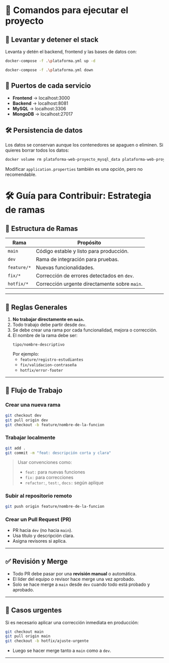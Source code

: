 # 🚀 Comandos para ejecutar el proyecto

## 📌 Levantar y detener el stack

Levanta y detén el backend, frontend y las bases de datos con:

```sh
docker-compose -f .\plataforma.yml up -d
```

```sh
docker-compose -f .\plataforma.yml down
```

## 🔗 Puertos de cada servicio

* **Frontend** → localhost:3000
* **Backend** → localhost:8081
* **MySQL** → localhost:3306
* **MongoDB** → localhost:27017

## 🛠️ Persistencia de datos

Los datos se conservan aunque los contenedores se apaguen o eliminen.
Si quieres borrar todos los datos:

```sh
docker volume rm plataforma-web-proyecto_mysql_data plataforma-web-proyecto_mongo_data
```

Modificar `application.properties` también es una opción, pero no recomendable.

# 🛠️ Guía para Contribuir: Estrategia de ramas

## 🌿 Estructura de Ramas

| Rama        | Propósito                                  |
|-------------|---------------------------------------------|
| `main`      | Código estable y listo para producción.     |
| `dev`       | Rama de integración para pruebas.           |
| `feature/*` | Nuevas funcionalidades.                     |
| `fix/*`     | Corrección de errores detectados en `dev`.  |
| `hotfix/*`  | Corrección urgente directamente sobre `main`.|

---

## 📌 Reglas Generales

1. **No trabajar directamente en `main`.**
2. Todo trabajo debe partir desde `dev`.
3. Se debe crear una rama por cada funcionalidad, mejora o corrección.
4. El nombre de la rama debe ser:
   ```
   tipo/nombre-descriptivo
   ```
   Por ejemplo:
   - `feature/registro-estudiantes`
   - `fix/validacion-contraseña`
   - `hotfix/error-footer`

---

## 🔁 Flujo de Trabajo

### Crear una nueva rama
```bash
git checkout dev
git pull origin dev
git checkout -b feature/nombre-de-la-funcion
```

### Trabajar localmente
```bash
git add .
git commit -m "feat: descripción corta y clara"
```

> Usar convenciones como:
> - `feat:` para nuevas funciones
> - `fix:` para correcciones
> - `refactor:`, `test:`, `docs:` según aplique

### Subir al repositorio remoto
```bash
git push origin feature/nombre-de-la-funcion
```

### Crear un Pull Request (PR)
- PR hacia `dev` (no hacia `main`).
- Usa título y descripción clara.
- Asigna revisores si aplica.

---

## ✅ Revisión y Merge

- Todo PR debe pasar por una **revisión manual** o automática.
- El líder del equipo o revisor hace merge una vez aprobado.
- Solo se hace merge a `main` desde `dev` cuando todo está probado y aprobado.

---

## 🚨 Casos urgentes

Si es necesario aplicar una corrección inmediata en producción:

```bash
git checkout main
git pull origin main
git checkout -b hotfix/ajuste-urgente
```

- Luego se hacer merge tanto a `main` como a `dev`.

---
